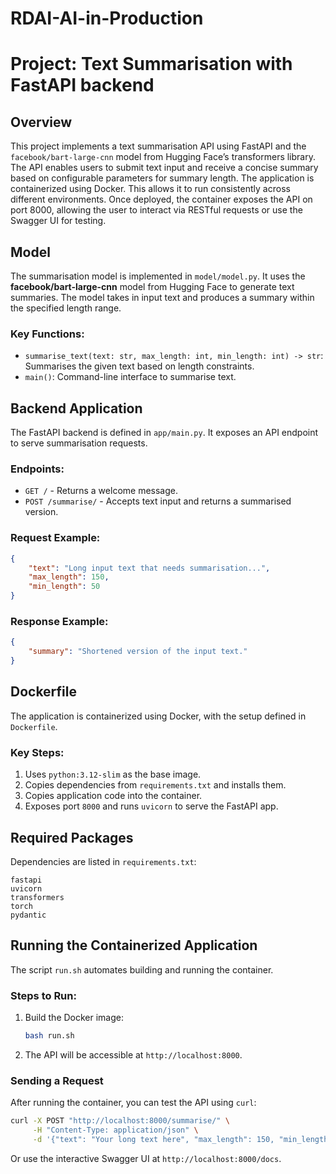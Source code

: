 # RDAI-AI-in-Production 

# Project: Text Summarisation with FastAPI backend

## Overview

This project implements a text summarisation API using FastAPI and the `facebook/bart-large-cnn` model from Hugging Face’s transformers library. The API enables users to submit text input and receive a concise summary based on configurable parameters for summary length. The application is containerized using Docker. This allows it to run consistently across different environments. Once deployed, the container exposes the API on port 8000, allowing the user to interact via RESTful requests or use the Swagger UI for testing.

## Model

The summarisation model is implemented in `model/model.py`. It uses the **facebook/bart-large-cnn** model from Hugging Face to generate text summaries. The model takes in input text and produces a summary within the specified length range.

### Key Functions:

- `summarise_text(text: str, max_length: int, min_length: int) -> str`: Summarises the given text based on length constraints.
- `main()`: Command-line interface to summarise text.

## Backend Application

The FastAPI backend is defined in `app/main.py`. It exposes an API endpoint to serve summarisation requests.

### Endpoints:

- `GET /` - Returns a welcome message.
- `POST /summarise/` - Accepts text input and returns a summarised version.

### Request Example:

```json
{
    "text": "Long input text that needs summarisation...",
    "max_length": 150,
    "min_length": 50
}
```

### Response Example:

```json
{
    "summary": "Shortened version of the input text."
}
```

## Dockerfile

The application is containerized using Docker, with the setup defined in `Dockerfile`.

### Key Steps:

1. Uses `python:3.12-slim` as the base image.
2. Copies dependencies from `requirements.txt` and installs them.
3. Copies application code into the container.
4. Exposes port `8000` and runs `uvicorn` to serve the FastAPI app.

## Required Packages

Dependencies are listed in `requirements.txt`:

```
fastapi
uvicorn
transformers
torch
pydantic
```

## Running the Containerized Application

The script `run.sh` automates building and running the container.

### Steps to Run:

1. Build the Docker image:
   ```bash
   bash run.sh
   ```
2. The API will be accessible at `http://localhost:8000`.

### Sending a Request

After running the container, you can test the API using `curl`:

```bash
curl -X POST "http://localhost:8000/summarise/" \
     -H "Content-Type: application/json" \
     -d '{"text": "Your long text here", "max_length": 150, "min_length": 50}'
```

Or use the interactive Swagger UI at `http://localhost:8000/docs`.


